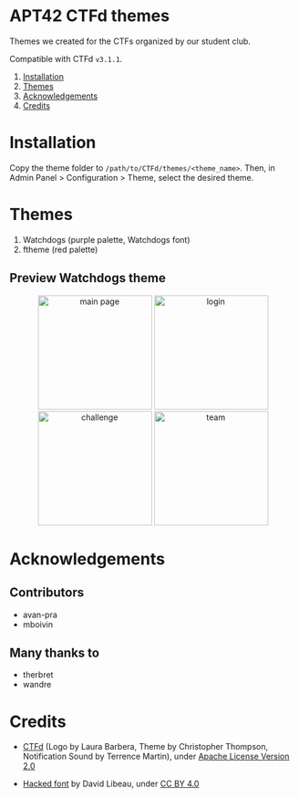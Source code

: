 # APT42 CTFd themes

Themes we created for the CTFs organized by our student club.

Compatible with CTFd `v3.1.1`.

1. [Installation](#installation)
2. [Themes](#themes)
3. [Acknowledgements](#acknowledgements)
4. [Credits](#credits)

# Installation

Copy the theme folder to `/path/to/CTFd/themes/<theme_name>`. Then, in Admin Panel > Configuration > Theme, select the desired theme.

# Themes

1. Watchdogs (purple palette, Watchdogs font)
2. ftheme (red palette)

## Preview Watchdogs theme

<p align="center">
  <img src="screenshots/preview00.png" alt="main page" height="200" /> <img src="screenshots/preview01.png" alt="login" height="200" />
  <img src="screenshots/preview02.png" alt="challenge" height="200" /> <img src="screenshots/preview03.png" alt="team" height="200" />
</p>

# Acknowledgements

## Contributors

* avan-pra
* mboivin

## Many thanks to

* therbret
* wandre

# Credits

- [CTFd](https://github.com/CTFd/CTFd) (Logo by Laura Barbera, Theme by Christopher Thompson, Notification Sound by Terrence Martin), under [Apache License
Version 2.0](https://www.apache.org/licenses/LICENSE-2.0)

- [Hacked font](https://watchdogsfont.com/) by David Libeau, under [CC BY 4.0](https://creativecommons.org/licenses/by/4.0/)
